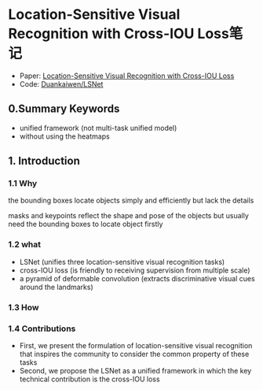 # Location-Sensitive Visual Recognition with Cross-IOU Loss笔记

+ Paper: [Location-Sensitive Visual Recognition with Cross-IOU Loss](https://arxiv.org/abs/2104.04899)
+ Code: [Duankaiwen/LSNet](https://github.com/Duankaiwen/LSNet)

## 0.Summary Keywords

+ unified framework (not multi-task unified model)
+ without using the heatmaps

## 1. Introduction

### 1.1 Why

the bounding boxes locate objects
simply and efficiently but lack the details  

masks and
keypoints reflect the shape and pose of the objects but usually need the bounding boxes to locate object firstly  

### 1.2 what

+ LSNet (unifies three location-sensitive visual recognition tasks)
+ cross-IOU loss (is friendly to receiving supervision from multiple scale)
+ a pyramid of deformable convolution (extracts discriminative visual cues around the landmarks)

### 1.3 How

### 1.4 Contributions

+ First, we present the formulation of location-sensitive visual recognition that inspires the community to consider the common property of these tasks
+ Second, we propose the LSNet as a unified framework in which the key technical contribution is the cross-IOU loss





